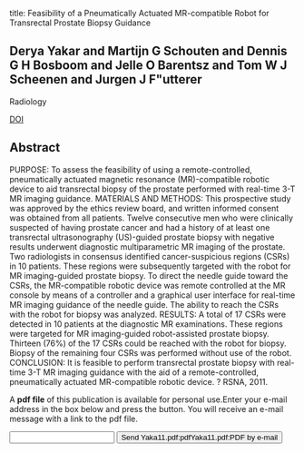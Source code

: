 title: Feasibility of a Pneumatically Actuated MR-compatible Robot for Transrectal Prostate Biopsy Guidance

## Derya Yakar and Martijn G Schouten and Dennis G H Bosboom and Jelle O Barentsz and Tom W J Scheenen and Jurgen J F"utterer
Radiology

<a href="https://doi.org/10.1148/radiol.11101106">DOI</a>

## Abstract
PURPOSE: To assess the feasibility of using a remote-controlled, pneumatically actuated magnetic resonance (MR)-compatible robotic device to aid transrectal biopsy of the prostate performed with real-time 3-T MR imaging guidance. MATERIALS AND METHODS: This prospective study was approved by the ethics review board, and written informed consent was obtained from all patients. Twelve consecutive men who were clinically suspected of having prostate cancer and had a history of at least one transrectal ultrasonography (US)-guided prostate biopsy with negative results underwent diagnostic multiparametric MR imaging of the prostate. Two radiologists in consensus identified cancer-suspicious regions (CSRs) in 10 patients. These regions were subsequently targeted with the robot for MR imaging-guided prostate biopsy. To direct the needle guide toward the CSRs, the MR-compatible robotic device was remote controlled at the MR console by means of a controller and a graphical user interface for real-time MR imaging guidance of the needle guide. The ability to reach the CSRs with the robot for biopsy was analyzed. RESULTS: A total of 17 CSRs were detected in 10 patients at the diagnostic MR examinations. These regions were targeted for MR imaging-guided robot-assisted prostate biopsy. Thirteen (76%) of the 17 CSRs could be reached with the robot for biopsy. Biopsy of the remaining four CSRs was performed without use of the robot. CONCLUSION: It is feasible to perform transrectal prostate biopsy with real-time 3-T MR imaging guidance with the aid of a remote-controlled, pneumatically actuated MR-compatible robotic device. ? RSNA, 2011.

A <b>pdf file</b> of this publication is available for personal use.Enter your e-mail address in the box below and press the button. You will receive an e-mail message with a link to the pdf file.
<form action="sender.php">  <input type="text" name="email">  <input type="submit" value="Send Yaka11.pdf:pdfYaka11.pdf:PDF by e-mail"></form>